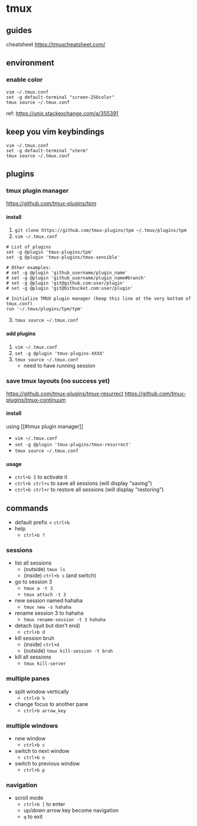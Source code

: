 # tmux
## guides
cheatsheet
https://tmuxcheatsheet.com/
## environment
### enable color
```
vim ~/.tmux.conf
set -g default-terminal "screen-256color"
tmux source ~/.tmux.conf
```

ref: https://unix.stackexchange.com/a/355391

## keep you vim keybindings
```
vim ~/.tmux.conf
set -g default-terminal "xterm"
tmux source ~/.tmux.conf
```

## plugins
### tmux plugin manager
https://github.com/tmux-plugins/tpm
#### install
1. `git clone https://github.com/tmux-plugins/tpm ~/.tmux/plugins/tpm`
2. `vim ~/.tmux.conf`
```
# List of plugins
set -g @plugin 'tmux-plugins/tpm'
set -g @plugin 'tmux-plugins/tmux-sensible'

# Other examples:
# set -g @plugin 'github_username/plugin_name'
# set -g @plugin 'github_username/plugin_name#branch'
# set -g @plugin 'git@github.com:user/plugin'
# set -g @plugin 'git@bitbucket.com:user/plugin'

# Initialize TMUX plugin manager (keep this line at the very bottom of tmux.conf)
run '~/.tmux/plugins/tpm/tpm'
```

3. `tmux source ~/.tmux.conf`

#### add plugins
1. `vim ~/.tmux.conf`
2. `set -g @plugin 'tmux-plugins-XXXX'`
3. `tmux source ~/.tmux.conf`
	- need to have running session

### save tmux layouts (no success yet)
https://github.com/tmux-plugins/tmux-resurrect
https://github.com/tmux-plugins/tmux-continuum


#### install  
using [[#tmux plugin manager]]
- `vim ~/.tmux.conf` 
- `set -g @plugin 'tmux-plugins/tmux-resurrect'`
- `tmux source ~/.tmux.conf`

#### usage
- `ctrl+b I` to activate it
- `ctrl+b ctrl+s` to save all sessions (will display "saving")
- `ctrl+b ctrl+r` to restore all sessions (will display "restoring")

## commands
- default prefix = `ctrl+b`
- help
	- `ctrl+b ?`

### sessions
- list all sessions
	- (outside) `tmux ls`
	- (inside) `ctrl+b s` (and switch)
- go to session 3
	- `tmux a -t 3`
	- `tmux attach -t 3`
- new session named hahaha
	- `tmux new -s hahaha`
- rename session 3 to hahaha
	- `tmux rename-session -t 3 hahaha`
- detach (quit but don't end)
	- `ctrl+b d`
- kill session bruh
	- (inside) `ctrl+d`
	- (outside) `tmux kill-session -t bruh`
- kill all sessions
	- `tmux kill-server`

### multiple panes
- split window vertically
	- `ctrl+b %`
- change focus to another pane
	- `ctrl+b arrow_key`


### multiple windows
- new window
	- `ctrl+b c`
- switch to next window
	- `ctrl+b n`
- switch to previous window
	- `ctrl+b p`

### navigation
- scroll mode
	- `ctrl+b [` to enter
	- up/down arrow key become navigation
	- `q` to exit